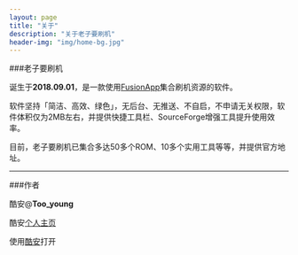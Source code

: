 ```yaml
---
layout: page
title: "关于"
description: "关于老子要刷机"
header-img: "img/home-bg.jpg"
---
```


###老子要刷机

诞生于**2018.09.01**，是一款使用[FusionApp](https://www.coolapk.com/apk/cn.coldsong.fusionapp)集合刷机资源的软件。

软件坚持「简洁、高效、绿色」，无后台、无推送、不自启，不申请无关权限，软件体积仅为2MB左右，并提供快捷工具栏、SourceForge增强工具提升使用效率。

目前，老子要刷机已集合多达50多个ROM、10多个实用工具等等，并提供官方地址。

---

###作者

酷安@**Too_young**

酷安[个人主页](http://www.coolapk.com/u/709227)

使用[酷安](coolmarket://u/709227)打开